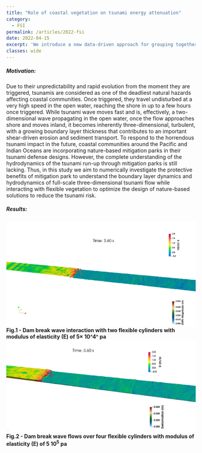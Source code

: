 ```yaml
---
title: "Role of coastal vegetation on tsunami energy attenuation"
category:
  - FSI
permalink: /articles/2022-fsi
date: 2022-04-15
excerpt: 'We introduce a new data-driven approach for grouping together transcripts in an experiment based on their inferential uncertainty. '
classes: wide
---
```


##### Motivation:
Due to their unpredictability and rapid evolution from the moment they are triggered, tsunamis are considered as one of the deadliest natural hazards affecting coastal communities. Once triggered, they travel undisturbed at a very high speed in the open water, reaching the shore in up to a few hours once triggered. While tsunami wave moves fast and is, effectively, a two-dimensional wave propagating in the open water, once the flow approaches shore and moves inland, it becomes inherently three-dimensional, turbulent, with a growing boundary layer thickness that contributes to an important shear-driven erosion and sediment transport. To respond to the horrendous tsunami impact in the future, coastal communities around the Pacific and Indian Oceans are incorporating nature-based mitigation parks in their tsunami defense designs. However, the complete understanding of the hydrodynamics of the tsunami run-up through mitigation parks is still lacking. Thus, in this study we aim to numerically investigate the protective benefits of mitigation park to understand the boundary layer dynamics and hydrodynamics of full-scale three-dimensional tsunami flow while interacting with flexible vegetation to optimize the design of nature-based solutions to reduce the tsunami risk.
##### Results:
![plot1](/assets/images/flex-double-5e4-SP1.5D.gif)
<b>Fig.1 - Dam break wave interaction with two flexible cylinders with modulus of elasticity (E) of $5 \times$ 10^4^ pa
![plot2](/assets/images/flex-four-5e5-SP1.5D.gif)
<b>Fig.2 - Dam break wave flows over four flexible cylinders with modulus of elasticity (E) of 5 </mu> 10<sup>5</sup> pa</b>
